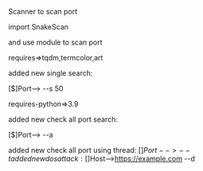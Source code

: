 Scanner to scan port

import SnakeScan

and use module to scan port 

requires=>tqdm,termcolor,art

added new single search:
    
[$]Port--> --s 50

requires-python=>3.9

added new check all port search:

 [$]Port--> --a 
 
added new check all port using thread:
 [$]Port--> --t 
 added new dos attack:
     [$]Host-->https://example.com --d
 
 
